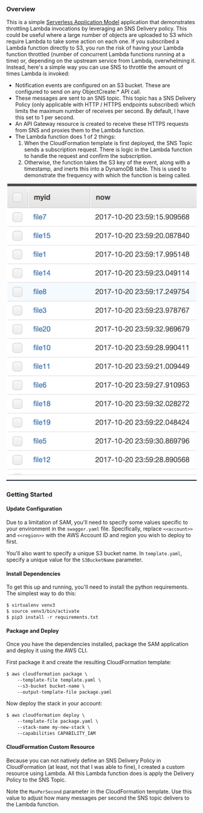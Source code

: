 ### Overview

This is a simple [Serverless Application Model](https://github.com/awslabs/serverless-application-model) application that demonstrates throttling Lambda invocations by leveraging an SNS Delivery policy. This could be useful where a large number of objects are uploaded to S3 which require Lambda to take some action on each one. If you subscribed a Lambda function directly to S3, you run the risk of having your Lambda function throttled (number of concurrent Lambda functions running at a time) or, depending on the upstream service from Lambda, overwhelming it. Instead, here's a simple way you can use SNS to throttle the amount of times Lambda is invoked:

* Notification events are configured on an S3 bucket. These are configured to send on any ObjectCreate:* API call.
* These messages are sent to an SNS topic. This topic has a SNS Delivery Policy (only applicable with HTTP / HTTPS endpoints subscribed) which limits the maximum number of receives per second. By default, I have this set to 1 per second.
* An API Gateway resource is created to receive these HTTPS requests from SNS and proxies them to the Lambda function.
* The Lambda function does 1 of 2 things:
  1. When the CloudFormation template is first deployed, the SNS Topic sends a subscription request. There is logic in the Lambda function to handle the request and confirm the subscription.
  1. Otherwise, the function takes the S3 key of the event, along with a timestamp, and inerts this into a DynamoDB table. This is used to demonstrate the frequency with which the function is being called.

![screenshot](images/screenshot.png)

### Getting Started

#### Update Configuration
Due to a limitation of SAM, you'll need to specify some values specific to your environment in the ```swagger.yaml``` file. Specifically, replace ```<<account>>``` and ```<<region>>``` with the AWS Account ID and region you wish to deploy to first.

You'll also want to specify a unique S3 bucket name. In ```template.yaml```, specify a unique value for the ```S3BucketName``` parameter.

#### Install Dependencies
To get this up and running, you'll need to install the python requirements. The simplest way to do this:

```
$ virtualenv venv3
$ source venv3/bin/activate
$ pip3 install -r requirements.txt
```

#### Package and Deploy

Once you have the dependencies installed, package the SAM application and deploy it using the AWS CLI.

First package it and create the resulting CloudFormation template:

```
$ aws cloudformation package \
    --template-file template.yaml \
    --s3-bucket bucket-name \
    --output-template-file package.yaml
```

Now deploy the stack in your account:

```
$ aws cloudformation deploy \
    --template-file package.yaml \
    --stack-name my-new-stack \
    --capabilities CAPABILITY_IAM
```

#### CloudFormation Custom Resource

Because you can not natively define an SNS Delivery Policy in CloudFormation (at least, not that I was able to fine), I created a custom resource using Lambda. All this Lambda function does is apply the Delivery Policy to the SNS Topic. 

Note the ```MaxPerSecond``` parameter in the CloudFormation template. Use this value to adjust how many messages per second the SNS topic delivers to the Lambda function.
